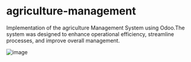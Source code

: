 # agriculture-management
Implementation of the agriculture Management System using Odoo.The system was designed to enhance operational efficiency, streamline processes, and improve overall management.

![image](https://github.com/jaha-odoo/agriculture-management/assets/157006728/8f35a54f-86db-4d09-98f4-ef9ca71bd22f)

